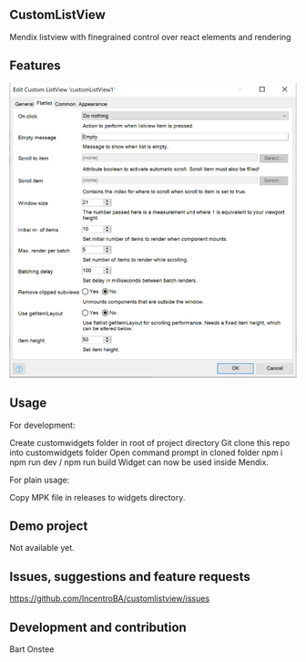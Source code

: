## CustomListView
Mendix listview with finegrained control over react elements and rendering

## Features
![Preview](https://raw.githubusercontent.com/IncentroBA/customlistview/main/img/preview.png?raw=true)

## Usage
For development:

Create customwidgets folder in root of project directory
Git clone this repo into customwidgets folder
Open command prompt in cloned folder
npm i
npm run dev / npm run build
Widget can now be used inside Mendix.

For plain usage:

Copy MPK file in releases to widgets directory.


## Demo project
Not available yet.

## Issues, suggestions and feature requests
https://github.com/IncentroBA/customlistview/issues

## Development and contribution
Bart Onstee
